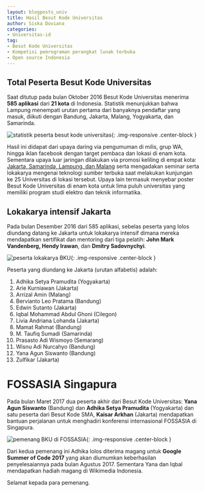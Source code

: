 ```yaml
---
layout: blogposts_univ
title: Hasil Besut Kode Universitas
author: Siska Doviana
categories:
- Universitas-id
tag:
- Besut Kode Universitas
- Kompetisi pemrograman perangkat lunak terbuka
- Open source Indonesia
---
```

## Total Peserta Besut Kode Universitas

Saat ditutup pada bulan Oktober 2016 Besut Kode Universitas menerima **585 aplikasi** dari **21 kota** di Indonesia. Statistik menunjukkan bahwa Lampung menempati urutan pertama dari banyaknya pendaftar yang masuk, diikuti dengan Bandung, Jakarta, Malang, Yogyakarta, dan Samarinda. 

![statistik peserta besut kode universitas](http://besutkode.org/assets/img/piechartBKU.jpg "piechart BKU"){: .img-responsive .center-block } 

Hasil ini didapat dari upaya daring via pengumuman di milis, grup WA, hingga iklan facebook dengan target pembaca dan lokasi di enam kota. Sementara upaya luar jaringan dilakukan via promosi keliling di empat kota: [Jakarta, Samarinda, Lampung, dan Malang](http://besutkode.org/universitas-id/2017/01/12/BesutKodeUniversitasTanyaJawab/) serta mengadakan seminar serta lokakarya mengenai teknologi sumber terbuka saat melakukan kunjungan ke 25 Universitas di lokasi tersebut. Upaya lain termasuk menyebar poster Besut Kode Universitas di enam kota untuk lima puluh universitas yang memiliki program studi elektro dan teknik informatika. 

## Lokakarya intensif Jakarta

Pada bulan Desember 2016 dari 585 aplikasi, sebelas peserta yang lolos diundang datang ke Jakarta untuk lokakarya intensif dimana mereka mendapatkan sertifikat dan mentoring dari tiga pelatih: **John Mark Vandenberg, Hendy Irawan**, dan **Dmitry Sadovnychyi**. 

![peserta lokakarya BKU](http://besutkode.org/assets/img/lokakaryaBKU.jpg "peserta lokakarya BKU"){: .img-responsive .center-block } 

Peserta yang diundang ke Jakarta (urutan alfabetis) adalah: 
1. Adhika Setya Pramudita (Yogyakarta)
2. Arie Kurniawan (Jakarta)
3. Arrizal Amin (Malang)
4. Bervianto Leo Pratama (Bandung)
5. Edwin Sutanto (Jakarta)
6. Iqbal Mohammad Abdul Ghoni (Cilegon)
7. Livia Andriana Lohanda (Jakarta)
8. Mamat Rahmat (Bandung)
9. M. Taufiq Sumadi (Samarinda)
10. Prasasto Adi Wismoyo (Semarang)
11. Wisnu Adi Nurcahyo (Bandung)
12. Yana Agun Siswanto (Bandung)
13. Zulfikar (Jakarta)

# FOSSASIA Singapura

Pada bulan Maret 2017 dua peserta akhir dari Besut Kode Universitas: **Yana Agun Siswanto** (Bandung) dan **Adhika Setya Pramudita** (Yogyakarta) dan satu peserta dari Besut Kode SMA, **Kaisar Arkhan** (Jakarta) mendapatkan bantuan perjalanan untuk menghadiri konferensi internasional FOSSASIA di Singapura.

![pemenang BKU di FOSSASIA](http://besutkode.org/assets/img/semua.JPG "pemenang BKU di Fossasia"){: .img-responsive .center-block }

Dari kedua pemenang ini Adhika lolos diterima magang untuk **Google Summer of Code 2017** yang akan diumumkan keberhasilan penyelesaiannya pada bulan Agustus 2017. Sementara Yana dan Iqbal mendapatkan hadiah magang di Wikimedia Indonesia.

Selamat kepada para pemenang. 

 

